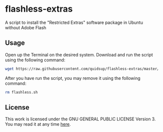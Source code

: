 # flashless-extras
A script to install the "Restricted Extras" software package in Ubuntu without Adobe Flash
## Usage
Open up the Terminal on the desired system. Download and run the script using the following command:
```bash
wget https://raw.githubusercontent.com/quidsup/flashless-extras/master/flashless.sh && bash flashless.sh
```
After you have run the script, you may remove it using the following command:
```bash
rm flashless.sh
```
## License
This work is licensed under the GNU GENERAL PUBLIC LICENSE Version 3. You may read it at any time [here](https://raw.githubusercontent.com/quidsup/flashless-extras/master/LICENSE).
